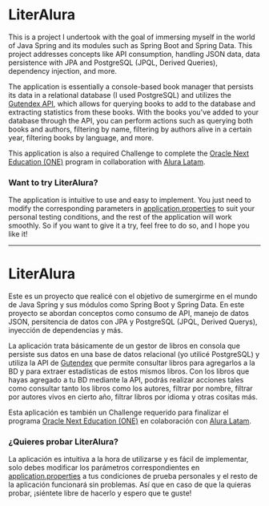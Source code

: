 # LiterAlura

This is a project I undertook with the goal of immersing myself in the world of Java Spring and its modules such as Spring Boot and Spring Data. This project addresses concepts like API consumption, handling JSON data, data persistence with JPA and PostgreSQL (JPQL, Derived Queries), dependency injection, and more.

The application is essentially a console-based book manager that persists its data in a relational database (I used PostgreSQL) and utilizes the [Gutendex API](https://gutendex.com/), which allows for querying books to add to the database and extracting statistics from these books. With the books you've added to your database through the API, you can perform actions such as querying both books and authors, filtering by name, filtering by authors alive in a certain year, filtering books by language, and more.

This application is also a required Challenge to complete the [Oracle Next Education (ONE)](https://www.oracle.com/co/education/oracle-for-education/#:~:text=Oracle%20Next%20Education,es%20100%25%20virtual%20y%20gratuito!) program in collaboration with [Alura Latam](https://www.aluracursos.com/).

### Want to try LiterAlura?
The application is intuitive to use and easy to implement. You just need to modify the corresponding parameters in [application.properties](https://github.com/Juliobro/literalura/blob/main/src/main/resources/application.properties) to suit your personal testing conditions, and the rest of the application will work smoothly. So if you want to give it a try, feel free to do so, and I hope you like it!

---

# LiterAlura

Este es un proyecto que realicé con el objetivo de sumergirme en el 
mundo de Java Spring y sus módulos como Spring Boot y Spring Data. 
En este proyecto se abordan conceptos como consumo de API, manejo de 
datos JSON, persitencia de datos con JPA y PostgreSQL (JPQL, Derived 
Querys), inyección de dependencias y más.

La aplicación trata básicamente de un gestor de libros en consola que 
persiste sus datos en una base de datos relacional (yo utilicé PostgreSQL) 
y utiliza la API de [Gutendex](https://gutendex.com/) que permite consultar 
libros para agregarlos a la BD y para extraer estadísticas de estos mismos 
libros. Con los libros que hayas agregado a tu BD mediante la API, podrás 
realizar acciones tales como consultar tanto los libros como los autores, 
filtrar por nombre, filtrar por autores vivos en cierto año, filtrar libros 
por idioma y otras cositas más.

Esta aplicación es también un Challenge requerido para finalizar el programa 
[Oracle Next Education (ONE)](https://www.oracle.com/co/education/oracle-for-education/#:~:text=Oracle%20Next%20Education,es%20100%25%20virtual%20y%20gratuito!)
en colaboración con [Alura Latam](https://www.aluracursos.com/).

### ¿Quieres probar LiterAlura?
La aplicación es intuitiva a la hora de utilizarse y es fácil de implementar,
solo debes modificar los parámetros correspondientes en [application.properties](https://github.com/Juliobro/literalura/blob/main/src/main/resources/application.properties)
a tus condiciones de prueba personales y el resto de la aplicación funcionará
sin problemas. Así que en caso de que la quieras probar, ¡siéntete libre de 
hacerlo y espero que te guste!